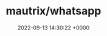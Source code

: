 ---
title: "mautrix/whatsapp"
link: "https://github.com/mautrix/whatsapp"
date: "2022-09-13 14:30:22 +0000"
---